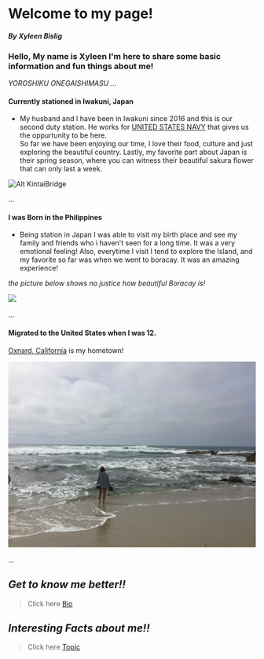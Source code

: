 # Welcome to my page!

#### *By Xyleen Bislig*

### Hello, My name is Xyleen I'm here to share some basic information and fun things about me! 

*YOROSHIKU ONEGAISHIMASU*
...





#### Currently stationed in Iwakuni, Japan

 + My husband and I have been in Iwakuni since 2016 and this is our second duty station.
He works for [UNITED STATES NAVY](https://www.navy.mil) that gives us the oppurtunity to be here.  
So far we have been enjoying our time, I love their food, culture and just exploring the beautiful country. 
Lastly, my favorite part about Japan is their spring season, where you can witness their beautiful sakura flower that can only last a week. 


![Alt KintaiBridge](fullsizeoutput_1163.jpeg)

...

#### I was Born in the Philippines

+ Being station in Japan I was able to visit my birth place and see my family and friends who i haven't seen for a long time.
It was a very emotional feeling! 
Also, everytime I visit I tend to explore the Island, and my favorite so far was when we went to boracay. 
It was an amazing experience!

*the picture below shows no justice how beautiful Boracay is!*


![](GOPR0649.JPG)

...

#### Migrated to the United States when I was 12. 

[Oxnard, California](https://visitoxnard.com) is my hometown! 

![](IMG_5443.JPG)

...

## *Get to know me better!!*

> Click here [Bio](xhaixhai.github.io/bio)

## *Interesting Facts about me!!*

> Click here [Topic](xhaixhai.github.io/topic)
